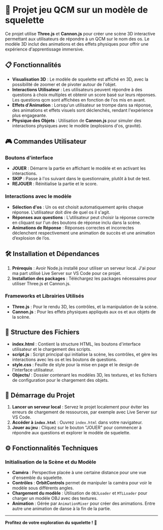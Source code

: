 # 🦴 Projet jeu QCM sur un modèle de squelette

Ce projet utilise **Three.js** et **Cannon.js** pour créer une scène 3D interactive permettant aux utilisateurs de répondre à un QCM sur le nom des os. Le modèle 3D inclut des animations et des effets physiques pour offrir une expérience d'apprentissage immersive.

## 📋 Fonctionnalités

- **Visualisation 3D** : Le modèle de squelette est affiché en 3D, avec la possibilité de zoomer et de pivoter autour de l'objet.
- **Interactions Utilisateur** : Les utilisateurs peuvent répondre à des questions à choix multiples et obtenir un score basé sur leurs réponses. Les questions qcm sont affichées en fonction de l'os mis en avant.
- **Effets d'Animation** : Lorsqu'un utilisateur se trompe dans sa réponse, des animations et effets visuels sont déclenchés, rendant l'expérience plus engageante.
- **Physique des Objets** : Utilisation de **Cannon.js** pour simuler des interactions physiques avec le modèle (explosions d'os, gravité).

## 🎮 Commandes Utilisateur

### Boutons d'interface

- **JOUER** : Démarre la partie en affichant le modèle et en activant les interactions.
- **SKIP** : Passe à l'os suivant dans le questionnaire, plutôt à but de test.
- **REJOUER** : Réinitialise la partie et le score.

### Interactions avec le modèle

- **Sélection d'os** : Un os est choisit automatiquement après chaque réponse. L'utilisateur doit dire de quel os il s'agit.
- **Réponses aux questions** : L’utilisateur peut choisir la réponse correcte en cliquant sur l'un des boutons de réponse inclu dans la scène.
- **Animations de Réponse** : Réponses correctes et incorrectes déclenchent respectivement une animation de succès et une animation d’explosion de l’os.

## 🛠️ Installation et Dépendances

1. **Prérequis** : Avoir Node.js installé pour utiliser un serveur local. J'ai pour ma part utilisé Live Server sur VS Code pour ce projet.
2. **Installation des packages** : Téléchargez les packages nécessaires pour utiliser Three.js et Cannon.js.

### Frameworks et Librairies Utilisés

- **Three.js** : Pour le rendu 3D, les contrôles, et la manipulation de la scène.
- **Cannon.js** : Pour les effets physiques appliqués aux os et aux objets de la scène.

## 📂 Structure des Fichiers

- **index.html** : Contient la structure HTML, les boutons d'interface utilisateur et le chargement des scripts.
- **script.js** : Script principal qui initialise la scène, les contrôles, et gère les interactions avec les os et les boutons de questions.
- **style.css** : Feuille de style pour la mise en page et le design de l'interface utilisateur.
- **Objects/** : Dossier contenant les modèles 3D, les textures, et les fichiers de configuration pour le chargement des objets.

## 🚀 Démarrage du Projet

1. **Lancer un serveur local** : Servez le projet localement pour éviter les erreurs de chargement de ressources, par exemple avec Live Server sur VS Code.
2. **Accéder à `index.html`** : Ouvrez `index.html` dans votre navigateur.
3. **Jouer au jeu** : Cliquez sur le bouton "JOUER" pour commencer à répondre aux questions et explorer le modèle de squelette.

## ⚙️ Fonctionnalités Techniques

### Initialisation de la Scène et du Modèle

- **Caméra** : Perspective placée à une certaine distance pour une vue d'ensemble du squelette.
- **Contrôles** : **OrbitControls** permet de manipuler la caméra pour voir le modèle sous différents angles.
- **Chargement du modèle** : Utilisation de `OBJLoader` et `MTLLoader` pour charger un modèle OBJ avec des textures.
- **Animation** : Gérée par `AnimationMixer` pour créer des animations. Entre autre une animation de danse à la fin de la partie.

---
**Profitez de votre exploration du squelette !** 🦴